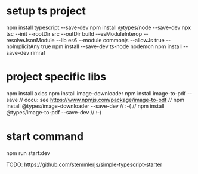 # setup ts project
npm install typescript --save-dev
npm install @types/node --save-dev
npx tsc --init --rootDir src --outDir build --esModuleInterop --resolveJsonModule --lib es6 --module commonjs --allowJs true --noImplicitAny true
npm install --save-dev ts-node nodemon
npm install --save-dev rimraf

# project specific libs
npm install axios
npm install image-downloader
npm install image-to-pdf --save  // docu: see https://www.npmjs.com/package/image-to-pdf
// npm install @types/image-downloader --save-dev // :-(
// npm install @types/image-to-pdf --save-dev // :-(

# start command
npm run start:dev

TODO: https://github.com/stemmlerjs/simple-typescript-starter
